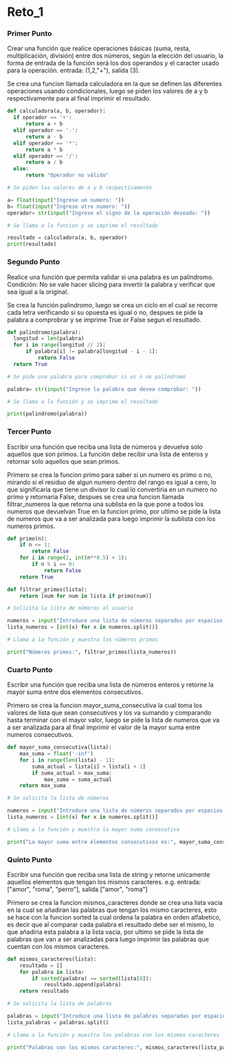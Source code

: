 # Reto_1

### Primer Punto
Crear una función que realice operaciones básicas (suma, resta, multiplicación, división) entre dos números, según la elección del usuario, la forma de entrada de la función será los dos operandos y el caracter usado para la operación. entrada: (1,2,"+"), salida (3).

Se crea una funcion llamada calculadora en la que se definen las diferentes operaciones usando condicionales, luego se piden los valores de a y b respectivamente para al final imprimir el resultado.
  ````python
def calculadora(a, b, operador):
    if operador == '+':
        return a + b
    elif operador == '-':
        return a - b
    elif operador == '*':
        return a * b
    elif operador == '/':
        return a / b
    else:
        return "Operador no válido"

# Se piden los valores de a y b respectivamente 

a= float(input("Ingrese un numero: "))
b= float(input("Ingrese otro numero: "))
operador= str(input("Ingrese el signo de la operación deseada: "))

# Se llama a la funcion y se imprime el resultado

resultado = calculadora(a, b, operador)
print(resultado)
````
### Segundo Punto
Realice una función que permita validar si una palabra es un palíndromo. Condición: No se vale hacer slicing para invertir la palabra y verificar que sea igual a la original.

Se crea la función palindromo, luego se crea un ciclo en el cual se recorre cada letra verificando si su opuesta es igual o no, despues se pide la palabra a comprobrar y se imprime True or False segun el resultado.
  ````python
def palindromo(palabra):
    longitud = len(palabra)
    for i in range(longitud // 2):
        if palabra[i] != palabra[longitud - i - 1]:
            return False
    return True

# Se pide una palabra para comprobar si es o no palindromo

palabra= str(input("Ingrese la palabra que desea comprobar: "))

# Se llama a la función y se imprime el resultado

print(palindromo(palabra))
````
### Tercer Punto
Escribir una función que reciba una lista de números y devuelva solo aquellos que son primos. La función debe recibir una lista de enteros y retornar solo aquellos que sean primos.

Primero se crea la funcion primo para saber si un numero es primo o no, mirando si el residuo de algun numero dentro del rango es igual a cero, lo que significaria que tiene un divisor lo cual lo convertiria en un numero no primo y retornaria False, despues se crea una funcion llamada filtrar_numeros la que retorna una sublista en la que pone a todos los numeros que devuelvan True en la funcion primo, por ultimo se pide la lista de numeros que va a ser analizada para luego imprimir la sublista con los numeros primos.
````python
def primo(n):
    if n <= 1:
        return False
    for i in range(2, int(n**0.5) + 1):
        if n % i == 0:
            return False
    return True

def filtrar_primos(lista):
    return [num for num in lista if primo(num)]

# Solicita la lista de números al usuario

numeros = input("Introduce una lista de números separados por espacios: ")
lista_numeros = [int(x) for x in numeros.split()]

# Llama a la función y muestra los números primos

print("Números primos:", filtrar_primos(lista_numeros))
````
### Cuarto Punto
Escribir una función que reciba una lista de números enteros y retorne la mayor suma entre dos elementos consecutivos.

Primero se crea la funcion mayor_suma_consecutiva la cual toma los valores de lista que sean consecutivos y los va sumando y comparando hasta terminar con el mayor valor, luego se pide la lista de numeros que va a ser analizada para al final imprimir el valor de la mayor suma entre numeros consecutivos.
````python
def mayor_suma_consecutiva(lista):
    max_suma = float('-inf')
    for i in range(len(lista) - 1):
        suma_actual = lista[i] + lista[i + 1]
        if suma_actual > max_suma:
            max_suma = suma_actual
    return max_suma

# Se solicita la lista de números

numeros = input("Introduce una lista de números separados por espacios: ")
lista_numeros = [int(x) for x in numeros.split()]

# Llama a la función y muestra la mayor suma consecutiva

print("La mayor suma entre elementos consecutivos es:", mayor_suma_consecutiva(lista_numeros))

````
### Quinto Punto
Escribir una función que reciba una lista de string y retorne unicamente aquellos elementos que tengan los mismos caracteres. e.g. entrada: ["amor", "roma", "perro"], salida ["amor", "roma"]

Primero se crea la funcion mismos_caracteres donde se crea una lista vacia en la cual se añadiran las palabras que tengan los mismo caracteres, esto se hace con la funcion sorted la cual ordena la palabra en orden alfabetico, es decir que al comparar cada palabra el resultado debe ser el mismo, lo que añadiria esta palabra a la lista vacia, por ultimo se pide la lista de palabras que van a ser analizadas para luego imprimir las palabras que cuentan con los mismos caracteres.
````python
def mismos_caracteres(lista):
    resultado = []
    for palabra in lista:
        if sorted(palabra) == sorted(lista[0]):
            resultado.append(palabra)
    return resultado

# Se solicita la lista de palabras

palabras = input("Introduce una lista de palabras separadas por espacios: ")
lista_palabras = palabras.split()

# Llama a la función y muestra las palabras con los mismos caracteres

print("Palabras con los mismos caracteres:", mismos_caracteres(lista_palabras))

````
